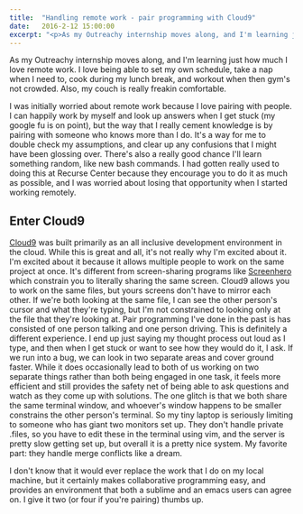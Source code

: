 ```yaml
---
title:  "Handling remote work - pair programming with Cloud9"
date:   2016-2-12 15:00:00
excerpt: "<p>As my Outreachy internship moves along, and I'm learning just how much I love remote work. I was initially worried about remote work because I love pairing with people, but Cloud9 provides a creative solution to that problem.</p>"
---
```


As my Outreachy internship moves along, and I'm learning just how much I love remote work. I love being able to set my own schedule, take a nap when I need to, cook during my lunch break, and workout when then gym's not crowded. Also, my couch is really freakin comfortable.

I was initially worried about remote work because I love pairing with people. I can happily work by myself and look up answers when I get stuck (my google fu is on point), but the way that I really cement knowledge is by pairing with someone who knows more than I do. It's a way for me to double check my assumptions, and clear up any confusions that I might have been glossing over. There's also a really good chance I'll learn something random, like new bash commands. I had gotten really used to doing this at Recurse Center because they encourage you to do it as much as possible, and I was worried about losing that opportunity when I started working remotely.

## __Enter Cloud9__

[Cloud9](http://c9.io) was built primarily as an all inclusive development environment in the cloud. While this is great and all, it's not really why I'm excited about it. I'm excited about it because it allows multiple people to work on the same project at once. It's different from screen-sharing programs like [Screenhero](https://screenhero.com/) which constrain you to literally sharing the same screen. Cloud9 allows you to work on the same files, but yours screens don't have to mirror each other. If we're both looking at the same file, I can see the other person's cursor and what they're typing, but I'm not constrained to looking only at the file that they're looking at. Pair programming I've done in the past is has consisted of one person talking and one person driving. This is definitely a different experience. I end up just saying my thought process out loud as I type, and then when I get stuck or want to see how they would do it, I ask. If we run into a bug, we can look in two separate areas and cover ground faster. While it does occasionally lead to both of us working on two separate things rather than both being engaged in one task, it feels more efficient and still provides the safety net of being able to ask questions and watch as they come up with solutions. The one glitch is that we both share the same terminal window, and whoever's window happens to be smaller constrains the other person's terminal. So my tiny laptop is seriously limiting to someone who has giant two monitors set up. They don't handle private .files, so you have to edit these in the terminal using vim, and the server is pretty slow getting set up, but overall it is a pretty nice system. My favorite part: they handle merge conflicts like a dream.

I don't know that it would ever replace the work that I do on my local machine, but it certainly makes collaborative programming easy, and provides an environment that both a sublime and an emacs users can agree on. I give it two (or four if you're pairing) thumbs up.